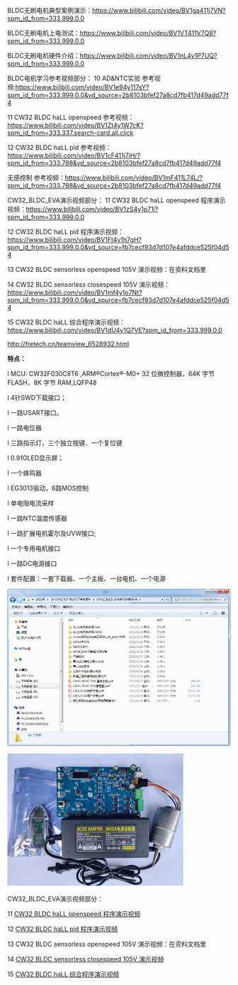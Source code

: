 

BLDC无刷电机典型案例演示：https://www.bilibili.com/video/BV1ga411j7VN?spm_id_from=333.999.0.0

BLDC无刷电机上电测试：https://www.bilibili.com/video/BV1VT411V7Q8?spm_id_from=333.999.0.0

BLDC无刷电机硬件介绍：https://www.bilibili.com/video/BV1nL4y1P7UQ?spm_id_from=333.999.0.0


BLDC电机学习参考视频部分：
10 AD&NTC实验 参考视频:https://www.bilibili.com/video/BV1e94y117sY?spm_id_from=333.999.0.0&vd_source=2b8103bfef27a8cd7fb417d49add77f4

11 CW32 BLDC haLL openspeed 参考视频：https://www.bilibili.com/video/BV1Zt4y1W7cK?spm_id_from=333.337.search-card.all.click

12 CW32 BLDC haLL pid 参考视频：https://www.bilibili.com/video/BV1cF411j7iH/?spm_id_from=333.788&vd_source=2b8103bfef27a8cd7fb417d49add77f4

无感控制 参考视频：https://www.bilibili.com/video/BV1mF411L74L/?spm_id_from=333.788&vd_source=2b8103bfef27a8cd7fb417d49add77f4

CW32_BLDC_EVA演示视频部分：
11 CW32 BLDC haLL openspeed 程序演示视频：https://www.bilibili.com/video/BV1zS4y1p71j?spm_id_from=333.999.0.0

12 CW32 BLDC haLL pid 程序演示视频：https://www.bilibili.com/video/BV1Ft4y1h7gH?spm_id_from=333.999.0.0&vd_source=fb7cecf93d7d107e4afddce525f04d54

13 CW32 BLDC sensorless openspeed 105V 演示视频：在资料文档里

14 CW32 BLDC sensorless closespeed 105V 演示视频：https://www.bilibili.com/video/BV1mf4y1o7Nt?spm_id_from=333.999.0.0&vd_source=fb7cecf93d7d107e4afddce525f04d54

15 CW32 BLDC haLL 综合程序演示视频：https://www.bilibili.com/video/BV1dU4y1Q7VE?spm_id_from=333.999.0.0





http://fretech.cn/teamview_6528932.html







**特点：**

l MCU: CW32F030C8T6 ,ARM®Cortex®-M0+ 32 位微控制器，64K 字节 FLASH，8K 字节 RAM,LQFP48

l 4针SWD下载接口；

l 一路USART接口。

l 一路电位器

l 三路指示灯，三个独立按键、一个复位键

l 0.91OLED显示屏；

l 一个蜂鸣器

l EG3013驱动，6路MOS控制

l 单电阻电流采样

l 一路NTC温度传感器

l 一路扩展电机霍尔及UVW接口;

l 一个专用电机接口

l 一路DC电源接口

l 套件配置：一套下载器、一个主板、一台电机、一个电源



![BLDC.png](.assest/README/20220628180030_53755.png)





![组成图.png](.assest/README/20220628175807_88600.png) 

CW32_BLDC_EVA演示视频部分：

11 [CW32 BLDC haLL openspeed 程序演示视频](https://www.bilibili.com/video/BV1zS4y1p71j?spm_id_from=333.999.0.0) 

12 [CW32 BLDC haLL pid 程序演示视频](https://www.bilibili.com/video/BV1Ft4y1h7gH?spm_id_from=333.999.0.0&vd_source=fb7cecf93d7d107e4afddce525f04d54) 

13 CW32 BLDC sensorless openspeed 105V 演示视频：在资料文档里

14 [CW32 BLDC sensorless closespeed 105V 演示视频](https://www.bilibili.com/video/BV1mf4y1o7Nt?spm_id_from=333.999.0.0&vd_source=fb7cecf93d7d107e4afddce525f04d54) 

15 [CW32 BLDC haLL 综合程序演示视频 ](https://www.bilibili.com/video/BV1dU4y1Q7VE?spm_id_from=333.999.0.0)